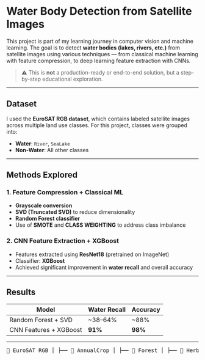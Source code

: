 # Water Body Detection from Satellite Images

This project is part of my learning journey in computer vision and machine learning. The goal is to detect **water bodies (lakes, rivers, etc.)** from satellite images using various techniques — from classical machine learning with feature compression, to deep learning feature extraction with CNNs.

> ⚠️ This is **not** a production-ready or end-to-end solution, but a step-by-step educational exploration.

---

##  Dataset

I used the **EuroSAT RGB dataset**, which contains labeled satellite images across multiple land use classes. For this project, classes were grouped into:
- **Water**: `River`, `SeaLake`
- **Non-Water**: All other classes

---

##  Methods Explored

### 1.  Feature Compression + Classical ML
- **Grayscale conversion**
- **SVD (Truncated SVD)** to reduce dimensionality
- **Random Forest classifier**
- Use of **SMOTE** and **CLASS WEIGHTING** to address class imbalance

### 2.  CNN Feature Extraction + XGBoost
- Features extracted using **ResNet18** (pretrained on ImageNet)
- Classifier: **XGBoost**
- Achieved significant improvement in **water recall** and overall accuracy

---

##  Results

| Model                   | Water Recall | Accuracy |
|------------------------|--------------|----------|
| Random Forest + SVD    | ~38–64%      | ~88%     |
| CNN Features + XGBoost | **91%**      | **98%**  |

---




<pre>📁 EuroSAT_RGB │ ├── 📁 AnnualCrop │ ├── 📁 Forest │ ├── 📁 HerbaceousVegetation │ ├── 📁 Highway │ ├── 📁 Industrial │ ├── 📁 Pasture │ ├── 📁 PermanentCrop │ ├── 📁 Residential │ ├── 📁 River │ └── 📁 SeaLake </pre>


